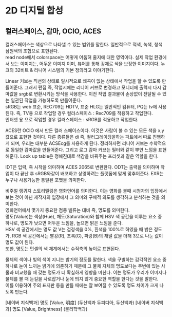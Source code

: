 # 2D 디지털 합성 
## 컬러스페이스, 감마, OCIO, ACES

컬러스페이스는 색상으로 나타낼 수 있는 범위를 말한다. 일반적으로 적색, 녹색, 청색 삼원색의 조합으로 표현된다.  
read node에서 colorspace는 어떻게 어둡혀 줄지에 대한 영역이다.
실제 작업 환경에서 보는 이미지는, 어두운 이미지 이며, 뷰어를 통해 강제로 색을 보정한 이미지이다.
누크의 32비트 & 리니어 시스템의 기본 정의라고 이야기한다.  

Linear 커브는 직선의 상태로 일시적으로 왜곡이 없는 상태에서 작업을 할 수 있도록 만들어준다. 
그래서 편집 즉, 작업시에는 리니어 커브로 변경하고 모니터에 출력시 다시 감마값을 srgb로 변환시키는 방식을 사용한다. 
이전 작업 결과물이 손상없이 전달될 수 있는 일관된 작업을 가능하도록 만들어준다.  
sRGB는 web 표준, REC709는 HDTV, 표준 HLG는 일반적인 컴퓨터, PQ는 tv에 사용된다. 
즉, TV용 으로 작업할 경우 컬러스페이스 : Rec709를 적용하고 작업한다.  
인터넷 용 으로 작업할 경우 컬러스페이스 : sRGB를 적용하고 작업한다.  

ACES란 OCIO 에서 만든 컬러 스페이스이다. 이것은 사람이 볼 수 있는 모든 색을 x,y 값으로 표현한 것이다. 
다른 종류들은 di 즉, 컬러그레이딩을하는 파트에서 따로 진행하게 되며, 우리는 대부분 ACSEcg를 사용하게 된다. 
정리하자면 리니어 커브는 수학적으로 동일한 감마값을 만들어준다. 그리고 로그 감마 커브는 필터와 같이 뿌연 느낌을 표현해준다. 
Look up table은 정해진대로 색감을 바꿔주는 프리셋과 같은 역할을 한다. 

IDT은 입력, 즉 시작을 의미하며 ACES 2065로 변환한다. ODT는 출력을 의미하며 작업이 다 끝난 후 sRGB와같이 배포하고 상영하려는 플랫폼에 맞게 맞추어준다.
EXR는 누구나 사용가능한 통일된 포맷을 의미한다. 

비주얼 랭귀지 스토리텔링은 영화언어를 의미한다. 이는 영화를 볼때 시청자의 입장에서 보는 것이 아닌 제작자의 입장에서 그 의미와 구체적 의도를 생각하고 분석하는 것을 의미한다.  
영화언어에서 몇가지 중요한 점중 벨류는 대비 즉, 명도를 의미한다.  
명도(Value)는 색상(Hue), 채도(Saturation)와 함께 HSV 색 공간을 이루는 요소 중 하나로, 명도가 낮으면 어두운 느낌을, 높으면 밝은 느낌을 준다.  
HSV 색 공간에서는 명도 값 V는 검정색을 0%, 흰색을 100%로 하였을 때 밝은 정도가, RGB 색 공간에서는 빨강(R), 초록(G), 파랑(B)의 채널 값을 더해 3으로 나눈 값이 명도 값이 된다.  
또한, 명도는 먼셀의 색 체계에서는 수직축의 높이로 표현된다.

물체의 색이나 빛의 색이 지니는 밝기의 정도를 말한다. 색을 구별하는 감각적인 요소 중 하나로 눈이 느끼는 밝기에 의존하기 때문에 그 물체 자체의 명도보다는 주변에 있는 사물과 비교했을 때 갖는 명도가 더 확실하게 영향을 미친다. 이는 명도가 우리가 이미지나 물체를 볼 때 눈길을 사로잡거나 눈에 띄지 않게  중요한 역할을 한다는 것을 말한다.  
이를 이용하여 주의 표지판 등을 만들 때에는 잘 보여질 수 있도록 명도 차이가 크게 나도록 만든다.

[네이버 지식백과] 명도 [Value, 明度] (두산백과 두피디아, 두산백과)
[네이버 지식백과] 명도 [Value, Brightness] (물리학백과)
